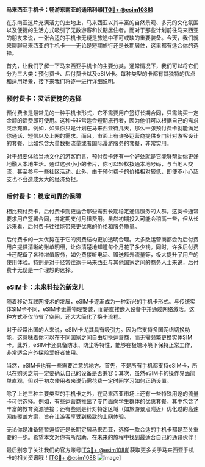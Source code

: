 **马来西亚手机卡：畅游东南亚的通讯利器[[TG💪+ @esim1088](https://t.me/s/esim1088)]**

在东南亚这片充满活力的土地上，马来西亚以其丰富的自然景观、多元的文化氛围以及便捷的生活方式吸引了无数游客和长期居住者。而对于那些计划前往马来西亚的朋友来说，一张合适的手机卡无疑是旅途中不可或缺的重要装备。今天，我们就来聊聊马来西亚的手机卡——无论是短期旅行还是长期居住，这里都有适合你的选择。

首先，让我们了解一下马来西亚手机卡的主要分类。通常情况下，我们可以将它们分为三大类：预付费卡、后付费卡以及eSIM卡。每种类型的卡都有其独特的优点和适用场景，接下来我们将逐一进行详细说明。

### 预付费卡：灵活便捷的选择

预付费卡是最常见的一种手机卡形式，它不需要用户签订长期合同，只需购买一定金额的话费即可使用。这种卡非常适合短期旅行者，因为他们可以根据自己的需求灵活充值。例如，如果你只是计划在马来西亚待几天，那么一张预付费卡就能满足你通话、短信以及上网的需求。而且，市面上有许多运营商提供专门针对游客设计的套餐，比如包含大量数据流量或者国际漫游服务的套餐，非常实用。

对于想要体验当地文化的游客而言，预付费卡还有一个好处就是它能够帮助你更好地融入本地生活。通过这张小小的卡片，你可以轻松拨通本地号码，与当地人交流，甚至参与一些社区活动。此外，由于预付费卡的价格相对较低，即使不小心超支也不会造成太大的经济负担。

### 后付费卡：稳定可靠的保障

相比预付费卡，后付费卡则更适合那些需要长期稳定通信服务的人群。这类卡通常要求用户签署合同，并定期支付月租费用。虽然初期投入可能会稍高一些，但从长远来看，后付费卡往往能带来更优惠的价格和服务质量。

后付费卡的一大优势在于它的资费结构更加透明合理。大多数运营商都会为后付费用户提供清晰的账单明细，让你清楚地知道每个月花了多少钱。同时，许多后付费卡还配备了各种增值服务，如免费接听电话、赠送额外流量等，极大提升了用户的使用体验。特别是对于经常往返于马来西亚与其他国家之间的商务人士来说，后付费卡无疑是一个理想的选择。

### eSIM卡：未来科技的新宠儿

随着移动互联网技术的发展，eSIM卡逐渐成为一种新兴的手机卡形式。与传统实体SIM卡不同，eSIM卡无需物理安装，而是直接嵌入设备中并通过网络激活。这种方式不仅节省了空间，还大大简化了换卡流程。

对于经常出国的人来说，eSIM卡尤其具有吸引力。因为它支持多国网络切换功能，这意味着你可以在不同国家之间自由切换运营商，而无需频繁更换实体SIM卡。此外，eSIM卡还具备防水、防尘等特性，能够在极端环境下保持正常工作，非常适合户外探险爱好者使用。

当然，eSIM卡也有一些需要注意的地方。首先，不是所有手机都支持eSIM卡，所以在购买之前一定要确认自己的设备是否兼容；其次，虽然eSIM卡的操作界面简单直观，但对于初次使用者来说仍需花费一定时间学习如何正确设置。

除了上述三种主要类型的手机卡之外，在马来西亚市场上还有一些特殊用途的流量卡可供选择。例如，有些运营商推出了专门面向学生群体的优惠套餐，其中包含了丰富的教育资源链接；还有些则是针对特定区域（如旅游景点附近）优化过的高速网络覆盖方案，旨在让游客享受到极致的上网体验。

无论你是准备短暂逗留还是长期定居马来西亚，选择一款合适的手机卡都是至关重要的一步。希望本文对你有所帮助，在未来的旅程中找到最适合自己的通讯伙伴！

最后别忘了关注我们的官方账号[[TG💪+ @esim1088](https://t.me/s/esim1088)]获取更多关于马来西亚手机卡的相关资讯哦！[[TG💪+ @esim1088](https://t.me/s/esim1088) ![Image](https://i.postimg.cc/4NQfJmqS/Snipaste-2025-05-13-00-14-12.png)]